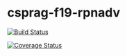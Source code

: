 # csprag-f19-rpnadv

[![Build Status](https://travis-ci.org/brianguo98/csprag-f19-rpnadv.svg?branch=master)](https://travis-ci.org/brianguo98/csprag-f19-rpnadv)

[![Coverage Status](https://coveralls.io/repos/github/brianguo98/csprag-f19-rpnadv/badge.svg?branch=master)](https://coveralls.io/github/brianguo98/csprag-f19-rpnadv?branch=master)
